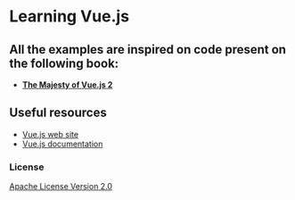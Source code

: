 # Learning Vue.js

## All the examples are inspired on code present on the following book:

* **[The Majesty of Vue.js 2](https://leanpub.com/vuejs2)**

## Useful resources

- [Vue.js web site](https://vuejs.org/)
- [Vue.js documentation](https://vuejs.org/v2/guide/)

### License
[Apache License Version 2.0](https://github.com/NickNaso/vue-learning/blob/master/LICENSE)